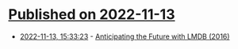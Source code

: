 # [Published on 2022-11-13](index.md)

* [2022-11-13, 15:33:23](https://news.ycombinator.com/item?id=33583933) - [Anticipating the Future with LMDB (2016)](https://www.symas.com/post/anticipating-the-future-with-lmdb)
